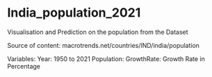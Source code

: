 # India_population_2021
Visualisation and Prediction on the population from the Dataset

Source of content: macrotrends.net/countries/IND/india/population

Variables:
Year: 1950 to 2021
Population:
GrowthRate: Growth Rate in Percentage
